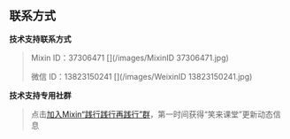 ## 联系方式

**技术支持联系方式**

> Mixin ID：37306471 [](/images/MixinID 37306471.jpg)
>
> 微信 ID：13823150241 [](/images/WeixinID 13823150241.jpg)

**技术支持专用社群**

> 点击[加入Mixin“践行践行再践行”群](https://mixin.one/codes/02eea385-9f97-497e-9a9e-2540233ca0b8)，第一时间获得“笑来课堂”更新动态信息
